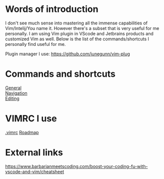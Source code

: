 # Words of introduction
I don't see much sense into mastering all the immense capabilities of Vim/Intelij/You name it. However there's a subset that is very useful for me personally. I am using Vim plugin in VScode and Jetbrains products and customized Vim as well. Below is the list of the commands/shortcuts I personally find useful for me.

Plugin manager I use: https://github.com/junegunn/vim-plug

# Commands and shortcuts
[General](general.md)  
[Navigation](navigation.md)  
[Editing](editing.md)

# VIMRC I use
[.vimrc](.vimrc)
[Roadmap](roadmap.md)

# External links
https://www.barbarianmeetscoding.com/boost-your-coding-fu-with-vscode-and-vim/cheatsheet